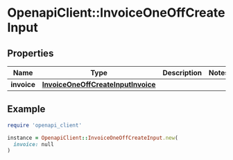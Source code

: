 # OpenapiClient::InvoiceOneOffCreateInput

## Properties

| Name | Type | Description | Notes |
| ---- | ---- | ----------- | ----- |
| **invoice** | [**InvoiceOneOffCreateInputInvoice**](InvoiceOneOffCreateInputInvoice.md) |  |  |

## Example

```ruby
require 'openapi_client'

instance = OpenapiClient::InvoiceOneOffCreateInput.new(
  invoice: null
)
```

